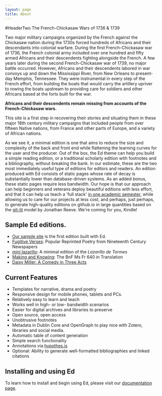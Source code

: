 ```yaml
---
layout: page
title: About
---
```

#HeaderTwo The French-Chickasaw Wars of 1736 & 1739

Two major military campaigns organized by the French against the Chickasaw nation during the 1730s forced hundreds of Africans 
and their descendants into colonial warfare. During the first French-Chickasaw war of 1736, the French colonial army included
over one hundred and fifty armed Africans and their descendents fighting alongside the French. A few years later during the second
French-Chickasaw war of 1739, no major battle occurred. However, Africans and their descendents labored in war convoys up and down
the Mississippi River, from New Orleans to present-day Memphis, Tennessee. They were instrumental in every step of the French effort,
from building the boats that would carry the artillery upriver to rowing the boats upstream to providing care for soldiers and other Africans based at the forts built for the war. 

**Africans and their descendents remain missing from accounts of the French-Chickasaw wars.** 

This site is a first step in recovering their stories and situating them in these major 18th century military campaigns 
that included people from over fifteen Native nations, from France and other parts of Europe, and a variety of African nations. 



As we see it, a minimal edition is one that aims to reduce the size and complexity of the back and
front end while flattening the learning curves for the user and the producer. Out of the box, the Ed
theme can help you build a simple reading edition, or a traditional scholarly edition with footnotes
and a bibliography, without breaking the bank. In our estimate, these are the two most immediately
useful type of editions for editors and readers. An edition produced with Ed consists of static
pages whose rate of decay is substantially lower than database-driven systems. As an added bonus,
these static pages require less bandwidth. Our hope is that our approach can help beginners and
veterans deploy beautiful editions with less effort, and that it can help us teach a 'full stack'
[in one academic semester](https://github.com/susannalles/MinimalEditions/blob/master/README.md),
while allowing us to care for our projects at less cost, and perhaps, just perhaps, to generate
high-quality editions on github.io in large quantities based on the
[git-lit](http://jonreeve.com/2015/09/introducing-git-lit/) model by Jonathan Reeve. We're coming
for you, Kindle!


## Sample Ed editions.

- [Our sample site](http://minicomp.github.io/ed/) is the first edition built with Ed.
- [Fugitive Verses](http://fugitiverses.viraltexts.org/): Popular Reprinted Poetry from Nineteenth Century Newspapers
- [mini lazarillo](http://minilazarillo.github.io/): A minimal edition of the *Lazarillo de Tormes*
- [Making and Knowing](https://cu-mkp.github.io/GR8975-edition/): The BnF Ms Fr 640 in Translation
- [Daisy Miller: A Comedy in Three Acts](https://britaneeelizabeth.github.io/ed/texts/DaisyMillerPlay/)


## Current Features

- Templates for narrative, drama and poetry
- Responsive design for mobile phones, tablets and PCs.
- Relatively easy to learn and teach
- Works well in high- or low- bandwidth scenarios
- Easier for digital archives and libraries to preserve
- Open source, open access
- Unobtrusive footnotes
- Metadata in Dublin Core and OpenGraph to play nice with Zotero, libraries and social media.
- Automatic table of content generation
- Simple search functionality
- Annotations via [hypothes.is](https://hypothes.is/)
- Optional: Ability to generate well-formatted bibliographies and linked citations


## Installing and using Ed

To learn how to install and begin using Ed, please visit our
[documentation page](http://minicomp.github.io/ed/documentation).
